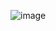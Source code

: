 

![image](https://github.com/NehaRajpoot26/Leetcode-Math-Problems-/assets/112348114/1949ac3a-eb5a-4b2f-a8c5-7f249ffd0cb4)

